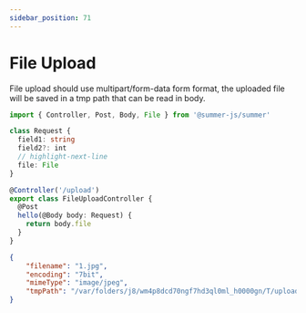 ```yaml
---
sidebar_position: 71
---
```


# File Upload

File upload should use multipart/form-data form format, the uploaded file will be saved in a tmp path that can be read in body.


```ts
import { Controller, Post, Body, File } from '@summer-js/summer'

class Request {
  field1: string
  field2?: int
  // highlight-next-line
  file: File
}

@Controller('/upload')
export class FileUploadController {
  @Post
  hello(@Body body: Request) {
    return body.file
  }
}

```

```json
{
    "filename": "1.jpg",
    "encoding": "7bit",
    "mimeType": "image/jpeg",
    "tmpPath": "/var/folders/j8/wm4p8dcd70ngf7hd3ql0ml_h0000gn/T/upload-ed2f42075fa6d7c8970c5284dc154937"
}
```

